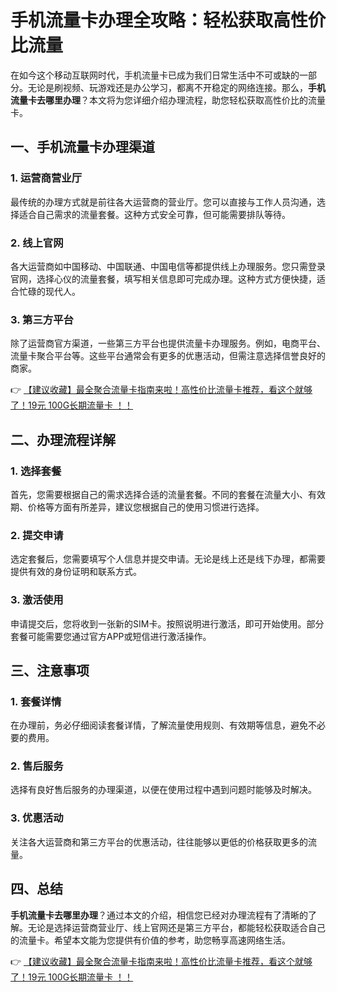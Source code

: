 # 手机流量卡办理全攻略：轻松获取高性价比流量

在如今这个移动互联网时代，手机流量卡已成为我们日常生活中不可或缺的一部分。无论是刷视频、玩游戏还是办公学习，都离不开稳定的网络连接。那么，**手机流量卡去哪里办理**？本文将为您详细介绍办理流程，助您轻松获取高性价比的流量卡。

## 一、手机流量卡办理渠道

### 1. 运营商营业厅
最传统的办理方式就是前往各大运营商的营业厅。您可以直接与工作人员沟通，选择适合自己需求的流量套餐。这种方式安全可靠，但可能需要排队等待。

### 2. 线上官网
各大运营商如中国移动、中国联通、中国电信等都提供线上办理服务。您只需登录官网，选择心仪的流量套餐，填写相关信息即可完成办理。这种方式方便快捷，适合忙碌的现代人。

### 3. 第三方平台
除了运营商官方渠道，一些第三方平台也提供流量卡办理服务。例如，电商平台、流量卡聚合平台等。这些平台通常会有更多的优惠活动，但需注意选择信誉良好的商家。

👉 [【建议收藏】最全聚合流量卡指南来啦！高性价比流量卡推荐，看这个就够了！19元 100G长期流量卡 ！！](https://bit.ly/Liuliangka)

## 二、办理流程详解

### 1. 选择套餐
首先，您需要根据自己的需求选择合适的流量套餐。不同的套餐在流量大小、有效期、价格等方面有所差异，建议您根据自己的使用习惯进行选择。

### 2. 提交申请
选定套餐后，您需要填写个人信息并提交申请。无论是线上还是线下办理，都需要提供有效的身份证明和联系方式。

### 3. 激活使用
申请提交后，您将收到一张新的SIM卡。按照说明进行激活，即可开始使用。部分套餐可能需要您通过官方APP或短信进行激活操作。

## 三、注意事项

### 1. 套餐详情
在办理前，务必仔细阅读套餐详情，了解流量使用规则、有效期等信息，避免不必要的费用。

### 2. 售后服务
选择有良好售后服务的办理渠道，以便在使用过程中遇到问题时能够及时解决。

### 3. 优惠活动
关注各大运营商和第三方平台的优惠活动，往往能够以更低的价格获取更多的流量。

## 四、总结

**手机流量卡去哪里办理**？通过本文的介绍，相信您已经对办理流程有了清晰的了解。无论是选择运营商营业厅、线上官网还是第三方平台，都能轻松获取适合自己的流量卡。希望本文能为您提供有价值的参考，助您畅享高速网络生活。

👉 [【建议收藏】最全聚合流量卡指南来啦！高性价比流量卡推荐，看这个就够了！19元 100G长期流量卡 ！！](https://bit.ly/Liuliangka)